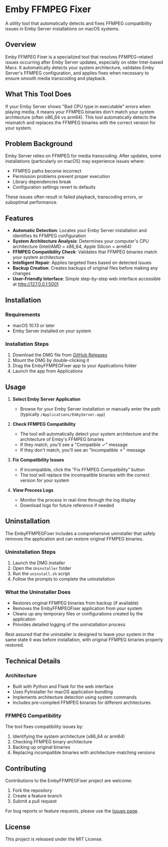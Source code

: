 # Emby FFMPEG Fixer

A utility tool that automatically detects and fixes FFMPEG compatibility issues in Emby Server installations on macOS systems.

## Overview

Emby FFMPEG Fixer is a specialized tool that resolves FFMPEG-related issues occurring after Emby Server updates, especially on older Intel-based Macs. It automatically detects your system architecture, validates Emby Server's FFMPEG configuration, and applies fixes when necessary to ensure smooth media transcoding and playback.

## What This Tool Does

If your Emby Server shows "Bad CPU type in executable" errors when playing media, it means your FFMPEG binaries don't match your system architecture (often x86_64 vs arm64). This tool automatically detects the mismatch and replaces the FFMPEG binaries with the correct version for your system.

## Problem Background

Emby Server relies on FFMPEG for media transcoding. After updates, some installations (particularly on macOS) may experience issues where:

- FFMPEG paths become incorrect
- Permission problems prevent proper execution 
- Library dependencies break
- Configuration settings revert to defaults

These issues often result in failed playback, transcoding errors, or suboptimal performance.

## Features

- **Automatic Detection**: Locates your Emby Server installation and identifies its FFMPEG configuration
- **System Architecture Analysis**: Determines your computer's CPU architecture (Intel/AMD = x86_64, Apple Silicon = arm64)
- **FFMPEG Compatibility Check**: Validates that FFMPEG binaries match your system architecture
- **Intelligent Repair**: Applies targeted fixes based on detected issues
- **Backup Creation**: Creates backups of original files before making any changes
- **User-Friendly Interface**: Simple step-by-step web interface accessible at http://127.0.0.1:5001

## Installation

### Requirements
- macOS 10.13 or later
- Emby Server installed on your system

### Installation Steps
1. Download the DMG file from [GitHub Releases](https://github.com/mendocinotim/EmbyFFMPEGFixer/releases)
2. Mount the DMG by double-clicking it
3. Drag the EmbyFFMPEGFixer app to your Applications folder
4. Launch the app from Applications

## Usage

1. **Select Emby Server Application**
   - Browse for your Emby Server installation or manually enter the path (typically `/Applications/EmbyServer.app`)

2. **Check FFMPEG Compatibility**
   - The tool will automatically detect your system architecture and the architecture of Emby's FFMPEG binaries
   - If they match, you'll see a "Compatible ✓" message
   - If they don't match, you'll see an "Incompatible ✗" message

3. **Fix Compatibility Issues**
   - If incompatible, click the "Fix FFMPEG Compatibility" button
   - The tool will replace the incompatible binaries with the correct version for your system

4. **View Process Logs**
   - Monitor the process in real-time through the log display
   - Download logs for future reference if needed

## Uninstallation

The EmbyFFMPEGFixer includes a comprehensive uninstaller that safely removes the application and can restore original FFMPEG binaries.

### Uninstallation Steps
1. Launch the DMG installer
2. Open the `Uninstaller` folder
3. Run the `uninstall.sh` script
4. Follow the prompts to complete the uninstallation

### What the Uninstaller Does
- Restores original FFMPEG binaries from backup (if available)
- Removes the EmbyFFMPEGFixer application from your system
- Cleans up any temporary files or configurations created by the application
- Provides detailed logging of the uninstallation process

Rest assured that the uninstaller is designed to leave your system in the same state it was before installation, with original FFMPEG binaries properly restored.

## Technical Details

### Architecture
- Built with Python and Flask for the web interface
- Uses PyInstaller for macOS application bundling
- Implements architecture detection using system commands
- Includes pre-compiled FFMPEG binaries for different architectures

### FFMPEG Compatibility
The tool fixes compatibility issues by:
1. Identifying the system architecture (x86_64 or arm64)
2. Checking FFMPEG binary architecture
3. Backing up original binaries
4. Replacing incompatible binaries with architecture-matching versions

## Contributing

Contributions to the EmbyFFMPEGFixer project are welcome:

1. Fork the repository
2. Create a feature branch
3. Submit a pull request

For bug reports or feature requests, please use the [Issues page](https://github.com/mendocinotim/EmbyFFMPEGFixer/issues).

## License

This project is released under the MIT License.
